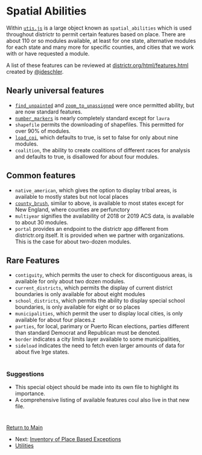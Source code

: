 # Spatial Abilities

Within [`utis.js`] is a large object known as `spatial_abilities`
which is used throughout districtr to permit certain features based on
place. There are about 110 or so modules available, at least for one
state, alternative modules for each state and many more for specific
counties, and cities that we work with or have requested a module. 

A list of these features can be reviewed at
[districtr.org/html/features.html] created by [@jdeschler]. 

## Nearly universal features 

- [`find_unpainted`] and [`zoom_to_unassigned`] were once permitted
ability, but are now standard features.
- [`number_markers`] is nearly completely standard except for `lavra`
- `shapefile` permits the downloading of shapefiles. This permitted
for over 90% of modules.
- [`load_coi`], which defaults to true, is set to false for only about
nine modules.
- `coalition`, the ability to create coalitions of different races for
analysis and defaults to true, is disallowed for about four modules.

## Common features

- `native_american`, which gives the option to display tribal areas,
is available to mostly states but not local places
- [`county_brush`], similar to above, is available to most states except
for New England, where counties are perfunctory
- `multiyear` signifies the availability of 2018 or 2019 ACS data, is
available to about 30 modules.
- `portal` provides an endpoint to the districtr app different from
districtr.org itself. It is provided when we partner with organizations.
This is the case for about two-dozen modules. 

## Rare Features

- `contiguity`, which permits the user to check for discontiguous areas,
is available for only about two dozen modules. 
- `current_districts`, which permits the display of current district
boundaries is only available for about eight modules
- `school_districts`, which permits the ability to display special
school boundaries, is only available for eight or so places
- `municipalities`, which permit the user to display local cities,
is only available for about four places.z
- `parties`, for local, parimary or Puerto Rican elections, parties
different than standard Democrat and Republican must be denoted.
- `border` indicates a city limits layer available to some municipalities,
- `sideload` indicates the need to fetch even larger amounts of data
for about five lrge states.

# #

### Suggestions

- This special object should be made into its own file to highlight
its importance.
- A comprehensive listing of available features coul also live in that new
file.

# #

[Return to Main](../README.md)
- Next: [Inventory of Place Based Exceptions](./10spatialabilities/placeexceptions.md)
- [Utilities](./10spatialabilities/utils.md)

[@jdeschler]: http://github.com/jdeschler

[districtr.org/html/features.html]: districtr.org/html/features.html]
[`utis.js`]: ../10spatialabilities/utils.md

[`find_unpainted`]: ../06charts/highlightunassigned.md
[`zoom_to_unassigned`]: ../06charts/highlightunassigned.md
[`number_markers`]: ../02editormap/numbermarkers.md
[`load_coi`]: ../05landmarks/coi.md
[`coalition`]: ../06charts/datalayersplugin.md
[`county_brush`]: ../04drawing/brush.md
[`contiguity`]: ../04drawing/contiguity.md

